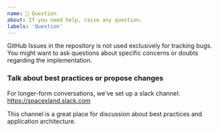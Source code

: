 ```yaml
---
name: 💬 Question
about: If you need help, raise any question.
labels: 'Question'
---
```


GitHub Issues in the repository is not used exclusively for tracking bugs. You might want to ask questions about specific concerns or doubts regarding the implementation.

### Talk about best practices or propose changes

For longer-form conversations, we’ve set up a slack channel:
https://spacexland.slack.com

This channel is a great place for discussion about best practices and application architecture.
